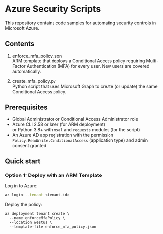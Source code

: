 Azure Security Scripts
======================

This repository contains code samples for automating security controls in Microsoft Azure.

Contents
--------

1. enforce_mfa_policy.json  
   ARM template that deploys a Conditional Access policy requiring Multi-Factor Authentication (MFA) for every user. New users are covered automatically.

2. create_mfa_policy.py  
   Python script that uses Microsoft Graph to create (or update) the same Conditional Access policy.

Prerequisites
-------------

* Global Administrator or Conditional Access Administrator role
* Azure CLI 2.58 or later (for ARM deployment)  
  or Python 3.8+ with `msal` and `requests` modules (for the script)
* An Azure AD app registration with the permission `Policy.ReadWrite.ConditionalAccess` (application type) and admin consent granted

Quick start
-----------

### Option 1: Deploy with an ARM Template

Log in to Azure:

```bash
az login --tenant <tenant-id>
```

Deploy the policy:

```
az deployment tenant create \
  --name enforceMfaPolicy \
  --location westus \
  --template-file enforce_mfa_policy.json


